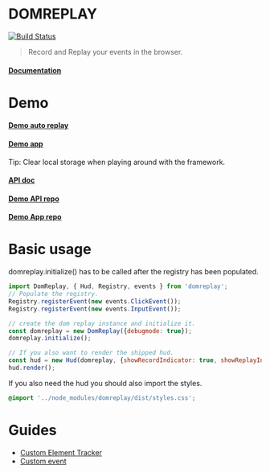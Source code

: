 # DOMREPLAY

[![Build Status][travis-image]][travis-url]


[travis-image]: https://img.shields.io/travis/Eskalol/DOMReplay/master.svg?style=flat-square
[travis-url]: https://travis-ci.org/Eskalol/DOMReplay

> Record and Replay your events in the browser.

#### [Documentation](https://eskalol.github.io/DOMReplay)

# Demo
#### [Demo auto replay](https://thawing-forest-16778.herokuapp.com?replayjs_id=5b60fe5babf9f9002ccab837&replayjs_autoplay=true)
#### [Demo app](https://thawing-forest-16778.herokuapp.com)

Tip: Clear local storage when playing around with the framework.

#### [API doc](https://nameless-river-12581.herokuapp.com/api/doc)

#### [Demo API repo](https://github.com/Eskalol/replayjs-example-api)
#### [Demo App repo](https://github.com/Eskalol/replayjs-test-repo)

# Basic usage
domreplay.initialize() has to be called after the registry has been populated.
```javascript
import DomReplay, { Hud, Registry, events } from 'domreplay';
// Populate the registry.
Registry.registerEvent(new events.ClickEvent());
Registry.registerEvent(new events.InputEvent());

// create the dom replay instance and initialize it.
const domreplay = new DomReplay({debugmode: true});
domreplay.initialize();

// If you also want to render the shipped hud.
const hud = new Hud(domreplay, {showRecordIndicator: true, showReplayIndicator: true});
hud.render();
```

If you also need the hud you should also import the styles.
```scss
@import '../node_modules/domreplay/dist/styles.css';
```


# Guides
* [Custom Element Tracker](./manual/custom_element_tracker.md)
* [Custom event](./manual/custom_event.md)
